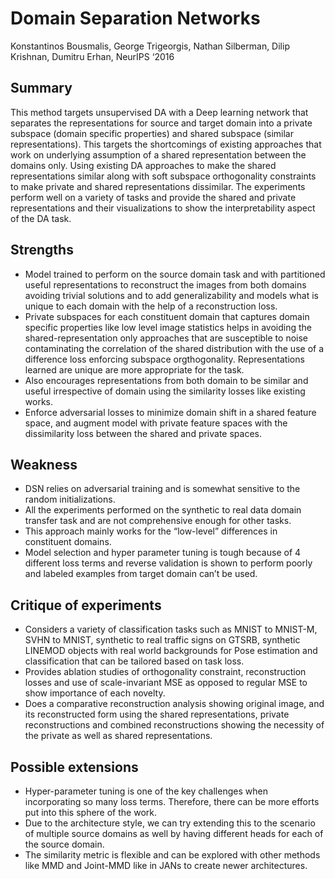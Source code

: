 # Domain Separation Networks

Konstantinos Bousmalis, George Trigeorgis, Nathan Silberman, Dilip Krishnan, Dumitru Erhan, NeurIPS ‘2016

## Summary

This method targets unsupervised DA with a Deep learning network that separates the representations for source and target domain into a private subspace (domain specific properties) and shared subspace (similar representations). This targets the shortcomings of existing approaches that work on underlying assumption of a shared representation between the domains only. Using existing DA approaches to make the shared representations similar along with soft subspace orthogonality constraints to make private and shared representations dissimilar. The experiments perform well on a variety of tasks and provide the shared and private representations and their visualizations to show the interpretability aspect of the DA task.

## Strengths

- Model trained to perform on the source domain task and with partitioned useful representations to reconstruct the images from both domains avoiding trivial solutions and to add generalizability and models what is unique to each domain with the help of a reconstruction loss.
- Private subspaces for each constituent domain that captures domain specific properties like low level image statistics helps in avoiding the shared-representation only approaches that are susceptible to noise contaminating the correlation of the shared distribution with the use of a difference loss enforcing subspace orgthogonality. Representations learned are unique are more appropriate for the task.
- Also encourages representations from both domain to be similar and useful irrespective of domain using the similarity losses like existing works.
- Enforce adversarial losses to minimize domain shift in a shared feature space, and augment model with private feature spaces with the dissimilarity loss between the shared and private spaces.

## Weakness
- DSN relies on adversarial training and is somewhat sensitive to the random initializations.
- All the experiments performed on the synthetic to real data domain transfer task and are not comprehensive enough for other tasks.
- This approach mainly works for the “low-level” differences in constituent domains.
- Model selection and hyper parameter tuning is tough because of 4 different loss terms and reverse validation is shown to perform poorly and labeled examples from target domain can’t be used.

## Critique of experiments
- Considers a variety of classification tasks such as MNIST to MNIST-M, SVHN to MNIST, synthetic to real traffic signs on GTSRB, synthetic LINEMOD objects with real world backgrounds for Pose estimation and classification that can be tailored based on task loss. 
- Provides ablation studies of orthogonality constraint, reconstruction losses and use of scale-invariant MSE as opposed to regular MSE to show importance of each novelty.
- Does a comparative reconstruction analysis showing original image, and its reconstructed form using the shared representations, private reconstructions and combined reconstructions showing the necessity of the private as well as shared representations.

## Possible extensions
- Hyper-parameter tuning is one of the key challenges when incorporating so many loss terms. Therefore, there can be more efforts put into this sphere of the work. 
- Due to the architecture style, we can try extending this to the scenario of multiple source domains as well by having different heads for each of the source domain.
- The similarity metric is flexible and can be explored with other methods like MMD and Joint-MMD like in JANs to create newer architectures. 

